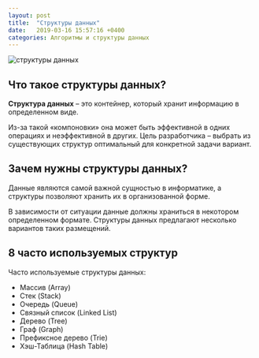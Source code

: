 ```yaml
---
layout: post
title:  "Cтруктуры данных"
date:   2019-03-16 15:57:16 +0400
categories: Алгоритмы и структуры данных
---
```

![структуры данных](https://partizanzero.github.io/images/data-structure.png)

Что такое структуры данных?
-----------------------------------

**Структура данных** – это контейнер, который хранит информацию в определенном виде. 

Из-за такой «компоновки» она может быть эффективной в одних операциях и неэффективной в других. Цель разработчика – выбрать из существующих структур оптимальный для конкретной задачи вариант.

Зачем нужны структуры данных?
-----------------------------------

Данные являются самой важной сущностью в информатике, а структуры позволяют хранить их в организованной форме.

В зависимости от ситуации данные должны храниться в некотором определенном формате. Структуры данных предлагают несколько вариантов таких размещений.

8 часто используемых структур
-----------------------------------

Часто используемые структуры данных:

* Массив (Array)
* Стек (Stack)
* Очередь (Queue)
* Связный список (Linked List)
* Дерево (Tree)
* Граф (Graph)
* Префиксное дерево (Trie)
* Хэш-Таблица (Hash Table)


[источник]: https://vk.com/@proglib-8-izvestnyh-struktur-dannyh-o-kotoryh-sprosyat-na-sobesedov